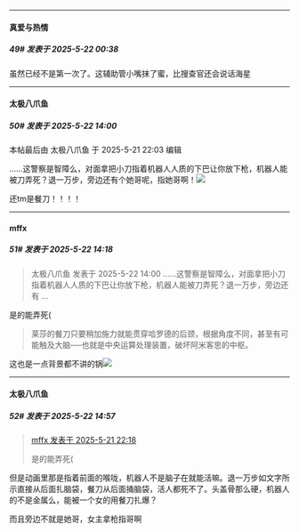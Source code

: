 ﻿
*****

####  真爱与热情  
##### 49#       发表于 2025-5-22 00:38

虽然已经不是第一次了。这辅助管小嘴抹了蜜，比搜查官还会说话海星


*****

####  太极八爪鱼  
##### 50#       发表于 2025-5-22 14:00

 本帖最后由 太极八爪鱼 于 2025-5-21 22:03 编辑 

……这警察是智障么，对面拿把小刀指着机器人人质的下巴让你放下枪，机器人能被刀弄死？退一万步，旁边还有个她哥呢，指她哥啊！<img src="https://static.stage1st.com/image/smiley/face2017/130.png" referrerpolicy="no-referrer">

还tm是餐刀！！！！


*****

####  mffx  
##### 51#       发表于 2025-5-22 14:18

<blockquote>太极八爪鱼 发表于 2025-5-22 14:00
……这警察是智障么，对面拿把小刀指着机器人人质的下巴让你放下枪，机器人能被刀弄死？退一万步，旁边还有 ...</blockquote>
是的能弄死( <blockquote> 莱莎的餐刀只要稍加施力就能贯穿哈罗德的后颈，根据角度不同，甚至有可能触及大脑──也就是中央运算处理装置，破坏阿米客思的中枢。</blockquote>

这也是一点背景都不讲的锅<img src="https://static.stage1st.com/image/smiley/face2017/009.gif" referrerpolicy="no-referrer">


*****

####  太极八爪鱼  
##### 52#       发表于 2025-5-22 14:57

<blockquote><a href="httphttps://stage1st.com/2b/forum.php?mod=redirect&amp;goto=findpost&amp;pid=67840949&amp;ptid=2140473" target="_blank">mffx 发表于 2025-5-21 22:18</a>

是的能弄死(</blockquote>
但是动画里那是指着前面的喉咙，机器人不是脑子在就能活嘛。退一万步如文字所示直接从后面扎脑袋，餐刀从后面捅脑袋，活人都死不了。头盖骨那么硬，机器人的不是金属么，能被一个女的用餐刀扎爆？

而且旁边不就是她哥，女主拿枪指哥啊


